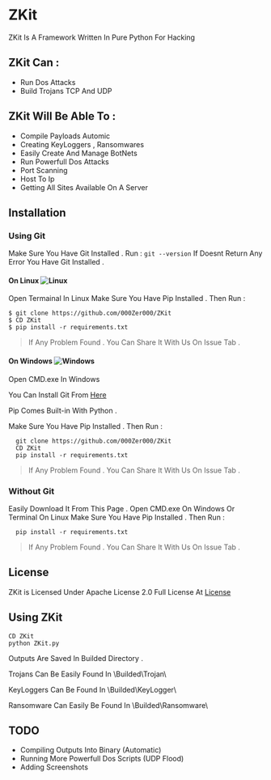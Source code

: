 # ZKit

ZKit Is A Framework Written In Pure Python For Hacking

## ZKit Can : 
   - Run Dos Attacks
   - Build Trojans TCP And UDP
   
## ZKit Will Be Able To :
   - Compile Payloads Automic
   - Creating KeyLoggers , Ransomwares 
   - Easily Create And Manage BotNets
   - Run Powerfull Dos Attacks
   - Port Scanning 
   - Host To Ip 
   - Getting All Sites Available On A Server
   
     
 
## Installation

### Using Git 
   Make Sure You Have Git Installed . 
   Run :
      ```
      git --version
      ```
   If Doesnt Return Any Error You Have Git Installed .
   
#### On Linux ![Linux](http://icons.iconarchive.com/icons/dakirby309/simply-styled/32/OS-Linux-icon.png)
   Open Termainal In Linux
   Make Sure You Have Pip Installed . Then Run : 
    
    $ git clone https://github.com/000Zer000/ZKit
    $ CD ZKit
    $ pip install -r requirements.txt
    
>If Any Problem Found . You Can Share It With Us On Issue Tab .
  
#### On Windows ![Windows](http://icons.iconarchive.com/icons/yootheme/social-bookmark/32/social-windows-button-icon.png)
   Open CMD.exe In Windows 
   
   You Can Install Git From [Here](www.example.com)
   
   Pip Comes Built-in With Python .
   
   Make Sure You Have Pip Installed . Then Run :
   
      git clone https://github.com/000Zer000/ZKit
      CD ZKit
      pip install -r requirements.txt
      
  >If Any Problem Found . You Can Share It With Us On Issue Tab .
  

### Without Git

  Easily Download It From This Page .
  Open CMD.exe On Windows Or Terminal On Linux
  Make Sure You Have Pip Installed . Then Run : 
       
      pip install -r requirements.txt
      
  >If Any Problem Found . You Can Share It With Us On Issue Tab .
    
## License 
   ZKit is Licensed Under Apache License 2.0 Full License At [License](https://github.com/000Zer000/ZKit/blob/master/LICENSE)

## Using ZKit 

   ```
   CD ZKit 
   python ZKit.py
   ```
Outputs Are Saved In Builded Directory .

Trojans Can Be Easily Found In \Builded\Trojan\

KeyLoggers Can Be Found In \Builded\KeyLogger\

Ransomware Can Easily Be Found In \Builded\Ransomware\
 

## TODO

  - Compiling Outputs Into Binary (Automatic)
  - Running More Powerfull Dos Scripts (UDP Flood)
  - Adding Screenshots
    
